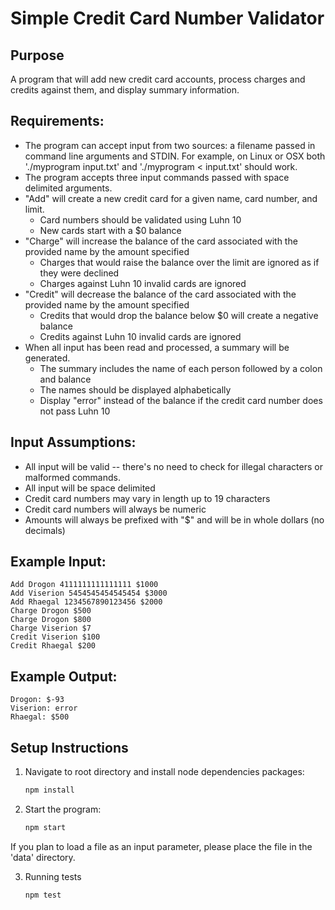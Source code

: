 # Simple Credit Card Number Validator

## Purpose

A program that will add new credit card accounts, process charges and credits against them, and display summary information.



## Requirements:

- The program can accept input from two sources: a filename passed in command line arguments and STDIN. For example, on Linux or OSX both './myprogram input.txt' and './myprogram < input.txt' should work.
- The program accepts three input commands passed with space delimited arguments.
- "Add" will create a new credit card for a given name, card number, and limit.
   - Card numbers should be validated using Luhn 10
   - New cards start with a $0 balance
- "Charge" will increase the balance of the card associated with the provided name by the amount specified
   - Charges that would raise the balance over the limit are ignored as if they
     were declined
   - Charges against Luhn 10 invalid cards are ignored
- "Credit" will decrease the balance of the card associated with the provided name by the amount specified
   - Credits that would drop the balance below $0 will create a negative balance
   - Credits against Luhn 10 invalid cards are ignored
- When all input has been read and processed, a summary will be generated.
    - The summary includes the name of each person followed by a colon and balance
    - The names should be displayed alphabetically
    - Display "error" instead of the balance if the credit card number does not pass Luhn 10

## Input Assumptions:

- All input will be valid -- there's no need to check for illegal characters or malformed commands.
- All input will be space delimited
- Credit card numbers may vary in length up to 19 characters
- Credit card numbers will always be numeric
- Amounts will always be prefixed with "$" and will be in whole dollars (no decimals)

## Example Input:

```
Add Drogon 4111111111111111 $1000
Add Viserion 5454545454545454 $3000
Add Rhaegal 1234567890123456 $2000
Charge Drogon $500
Charge Drogon $800
Charge Viserion $7
Credit Viserion $100
Credit Rhaegal $200
```

## Example Output:

```
Drogon: $-93
Viserion: error
Rhaegal: $500
```

## Setup Instructions

1. Navigate to root directory and install node dependencies packages:

   ```sh
   npm install
   ```

2. Start the program:

   ```sh
   npm start
   ```

  If you plan to load a file as an input parameter, please place the file in the 'data' directory.

3. Running tests

   ```sh
   npm test
   ```
